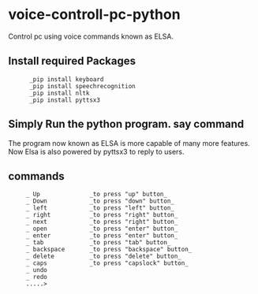 # voice-controll-pc-python
Control pc using voice commands known as ELSA.


## Install required Packages
          _pip install keyboard
          _pip install speechrecognition
          _pip install nltk
          _pip install pyttsx3
          
## Simply Run the python program. say command
The program now known as ELSA is more capable of many more features. Now Elsa is also powered by pyttsx3 to reply to users.


## commands
         _ Up              _to press "up" button_
         _ Down            _to press "down" button_
         _ left            _to press "left" button_
         _ right           _to press "right" button_
         _ next            _to press "right" button_
         _ open            _to press "enter" button_
         _ enter           _to press "enter" button_
         _ tab             _to press "tab" button_
         _ backspace       _to press "backspace" button_
         _ delete          _to press "delete" button_
         _ caps            _to press "capslock" button_
         _ undo
         _ redo
         .....>
